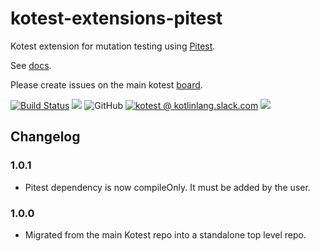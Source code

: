 # kotest-extensions-pitest

Kotest extension for mutation testing using [Pitest](https://pitest.org/).

See [docs](https://kotest.io/docs/extensions/pitest.html).

Please create issues on the main kotest [board](https://github.com/kotest/kotest/issues).

[![Build Status](https://github.com/kotest/kotest-extensions-pitest/workflows/master/badge.svg)](https://github.com/kotest/kotest-extensions-pitest/actions)
[<img src="https://img.shields.io/maven-central/v/io.kotest.extensions/kotest-extensions-pitest.svg?label=latest%20release"/>](http://search.maven.org/#search|ga|1|kotest-extensions-pitest)
![GitHub](https://img.shields.io/github/license/kotest/kotest-extensions-pitest)
[![kotest @ kotlinlang.slack.com](https://img.shields.io/static/v1?label=kotlinlang&message=kotest&color=blue&logo=slack)](https://kotlinlang.slack.com/archives/CT0G9SD7Z)
[<img src="https://img.shields.io/nexus/s/https/oss.sonatype.org/io.kotest.extensions/kotest-extensions-pitest.svg?label=latest%20snapshot"/>](https://oss.sonatype.org/content/repositories/snapshots/io/kotest/extensions/kotest-extensions-pitest/)

## Changelog

### 1.0.1

* Pitest dependency is now compileOnly. It must be added by the user.

### 1.0.0

* Migrated from the main Kotest repo into a standalone top level repo.
